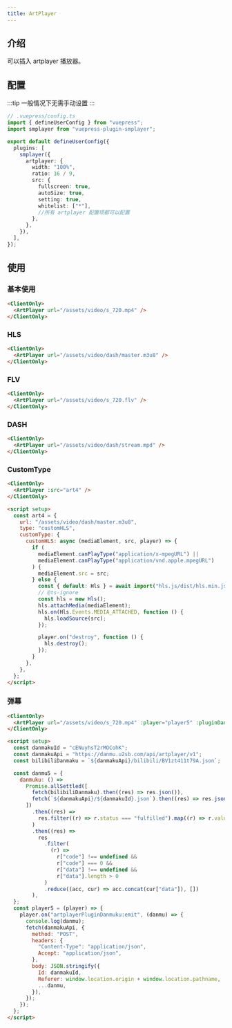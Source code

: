 ```yaml
---
title: ArtPlayer
---
```


## 介绍

可以插入 artplayer 播放器。

## 配置

:::tip
一般情况下无需手动设置
:::

```ts
// .vuepress/config.ts
import { defineUserConfig } from "vuepress";
import smplayer from "vuepress-plugin-smplayer";

export default defineUserConfig({
  plugins: [
    smplayer({
      artplayer: {
        width: "100%",
        ratio: 16 / 9,
        src: {
          fullscreen: true,
          autoSize: true,
          setting: true,
          whitelist: ["*"],
          //所有 artplayer 配置项都可以配置
        },
      },
    }),
  ],
});
```

## 使用

### 基本使用

<ClientOnly>
  <ArtPlayer url="/assets/video/s_720.mp4" />
</ClientOnly>

```html
<ClientOnly>
  <ArtPlayer url="/assets/video/s_720.mp4" />
</ClientOnly>
```

### HLS

<ClientOnly>
  <ArtPlayer url="/assets/video/dash/master.m3u8" />
</ClientOnly>

```html
<ClientOnly>
  <ArtPlayer url="/assets/video/dash/master.m3u8" />
</ClientOnly>
```

### FLV

<ClientOnly>
  <ArtPlayer url="/assets/video/s_720.flv" />
</ClientOnly>

```html
<ClientOnly>
  <ArtPlayer url="/assets/video/s_720.flv" />
</ClientOnly>
```

### DASH

<ClientOnly>
  <ArtPlayer url="/assets/video/dash/stream.mpd" />
</ClientOnly>

```html
<ClientOnly>
  <ArtPlayer url="/assets/video/dash/stream.mpd" />
</ClientOnly>
```

### CustomType

<ClientOnly>
  <ArtPlayer :src="art4" />
</ClientOnly>

```html
<ClientOnly>
  <ArtPlayer :src="art4" />
</ClientOnly>

<script setup>
  const art4 = {
    url: "/assets/video/dash/master.m3u8",
    type: "customHLS",
    customType: {
      customHLS: async (mediaElement, src, player) => {
        if (
          mediaElement.canPlayType("application/x-mpegURL") ||
          mediaElement.canPlayType("application/vnd.apple.mpegURL")
        ) {
          mediaElement.src = src;
        } else {
          const { default: Hls } = await import("hls.js/dist/hls.min.js");
          // @ts-ignore
          const hls = new Hls();
          hls.attachMedia(mediaElement);
          hls.on(Hls.Events.MEDIA_ATTACHED, function () {
            hls.loadSource(src);
          });

          player.on("destroy", function () {
            hls.destroy();
          });
        }
      },
    },
  };
</script>
```

### 弹幕

<ClientOnly>
  <ArtPlayer url="/assets/video/s_720.mp4" :player="player5" :pluginDanmuKu="danmu5" />
</ClientOnly>

```html
<ClientOnly>
  <ArtPlayer url="/assets/video/s_720.mp4" :player="player5" :pluginDanmuKu="danmu5" />
</ClientOnly>

<script setup>
  const danmakuId = "cENuyhsT2rMOCohK";
  const danmakuApi = "https://danmu.u2sb.com/api/artplayer/v1";
  const bilibiliDanmaku = `${danmakuApi}/bilibili/BV1zt411t79A.json`;

  const danmu5 = {
    danmuku: () =>
      Promise.allSettled([
        fetch(bilibiliDanmaku).then((res) => res.json()),
        fetch(`${danmakuApi}/${danmakuId}.json`).then((res) => res.json()),
      ])
        .then((res) =>
          res.filter((r) => r.status === "fulfilled").map((r) => r.value)
        )
        .then((res) =>
          res
            .filter(
              (r) =>
                r["code"] !== undefined &&
                r["code"] === 0 &&
                r["data"] !== undefined &&
                r["data"].length > 0
            )
            .reduce((acc, cur) => acc.concat(cur["data"]), [])
        ),
  };
  const player5 = (player) => {
    player.on("artplayerPluginDanmuku:emit", (danmu) => {
      console.log(danmu);
      fetch(danmakuApi, {
        method: "POST",
        headers: {
          "Content-Type": "application/json",
          Accept: "application/json",
        },
        body: JSON.stringify({
          Id: danmakuId,
          Referer: window.location.origin + window.location.pathname,
          ...danmu,
        }),
      });
    });
  };
</script>
```

<script setup>
  const art4 = {
    url: "/assets/video/dash/master.m3u8",
    type: "customHLS",
    customType: {
      customHLS: async (mediaElement, src, player) => {
        if (
          mediaElement.canPlayType("application/x-mpegURL") ||
          mediaElement.canPlayType("application/vnd.apple.mpegURL")
        ) {
          mediaElement.src = src;
        } else {
          const { default: Hls } = await import("hls.js/dist/hls.min.js");
          // @ts-ignore
          const hls = new Hls();
          hls.attachMedia(mediaElement);
          hls.on(Hls.Events.MEDIA_ATTACHED, function () {
            hls.loadSource(src);
          });

          player.on("destroy", function () {
            hls.destroy();
          });
        }
      },
    },
  };

  const danmakuId = "cENuyhsT2rMOCohK";
  const danmakuApi = "https://danmu.u2sb.com/api/artplayer/v1";
  const bilibiliDanmaku = `${danmakuApi}/bilibili/BV1zt411t79A.json`;

  const danmu5 = {
    danmuku: () =>
      Promise.allSettled([
        fetch(bilibiliDanmaku).then((res) => res.json()),
        fetch(`${danmakuApi}/${danmakuId}.json`).then((res) => res.json()),
      ])
        .then((res) =>
          res.filter((r) => r.status === "fulfilled").map((r) => r.value)
        )
        .then((res) =>
          res
            .filter(
              (r) =>
                r["code"] !== undefined &&
                r["code"] === 0 &&
                r["data"] !== undefined &&
                r["data"].length > 0
            )
            .reduce((acc, cur) => acc.concat(cur["data"]), [])
        ),
  };
  const player5 = (player) => {
    player.on("artplayerPluginDanmuku:emit", (danmu) => {
      console.log(danmu);
      fetch(danmakuApi, {
        method: "POST",
        headers: {
          "Content-Type": "application/json",
          Accept: "application/json",
        },
        body: JSON.stringify({
          Id: danmakuId,
          Referer: window.location.origin + window.location.pathname,
          ...danmu,
        }),
      });
    });
  };
</script>
